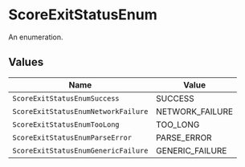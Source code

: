 # ScoreExitStatusEnum

An enumeration.


## Values

| Name                                | Value                               |
| ----------------------------------- | ----------------------------------- |
| `ScoreExitStatusEnumSuccess`        | SUCCESS                             |
| `ScoreExitStatusEnumNetworkFailure` | NETWORK_FAILURE                     |
| `ScoreExitStatusEnumTooLong`        | TOO_LONG                            |
| `ScoreExitStatusEnumParseError`     | PARSE_ERROR                         |
| `ScoreExitStatusEnumGenericFailure` | GENERIC_FAILURE                     |